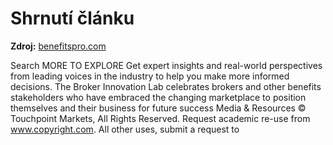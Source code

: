 # Shrnutí článku

**Zdroj:** [benefitspro.com](https://www.benefitspro.com/2025/08/25/glp-1s-a-weight-loss-staple-in-american-homes/)

Search
MORE TO EXPLORE
Get expert insights and real-world perspectives from leading voices in the industry to help you make more informed decisions.
The Broker Innovation Lab celebrates brokers and other benefits stakeholders who have embraced the changing marketplace to position themselves and their business for future success
Media & Resources
© Touchpoint Markets, All Rights Reserved. Request academic re-use from
    www.copyright.com. All other uses,
    submit a request to